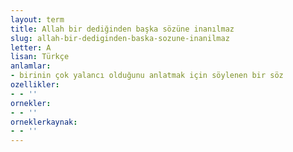 ```yaml
---
layout: term
title: Allah bir dediğinden başka sözüne inanılmaz
slug: allah-bir-dediginden-baska-sozune-inanilmaz
letter: A
lisan: Türkçe
anlamlar:
- birinin çok yalancı olduğunu anlatmak için söylenen bir söz
ozellikler:
- - ''
ornekler:
- - ''
orneklerkaynak:
- - ''
---
```

